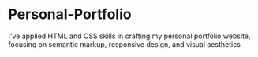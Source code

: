 # Personal-Portfolio


I've applied HTML and CSS skills in crafting my personal portfolio website, focusing on semantic markup, responsive design, and visual aesthetics
